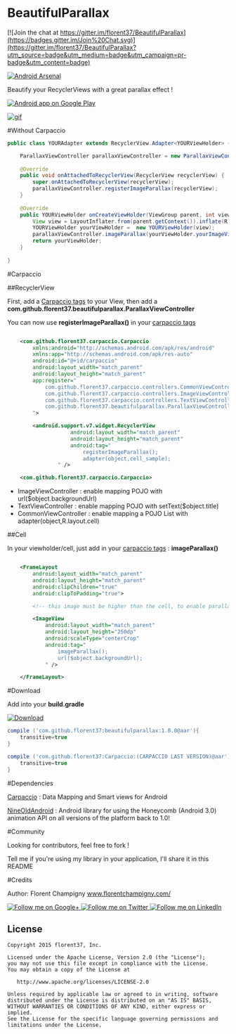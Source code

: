 # BeautifulParallax

[![Join the chat at https://gitter.im/florent37/BeautifulParallax](https://badges.gitter.im/Join%20Chat.svg)](https://gitter.im/florent37/BeautifulParallax?utm_source=badge&utm_medium=badge&utm_campaign=pr-badge&utm_content=badge)

[![Android Arsenal](https://img.shields.io/badge/Android%20Arsenal-BeautifulParallax-brightgreen.svg?style=flat)](http://android-arsenal.com/details/1/2257)

Beautify your RecyclerViews with a great parallax effect !

<a href="https://play.google.com/store/apps/details?id=com.github.florent37.beautifulparallax.sample">
  <img alt="Android app on Google Play" src="https://developer.android.com/images/brand/en_app_rgb_wo_45.png" />
</a>

[![gif](https://github.com/florent37/BeautifulParallax/blob/master/screens/giphy.gif)](https://youtu.be/EE0rTgFg2t4)

#Without Carpaccio

```java
public class YOURAdapter extends RecyclerView.Adapter<YOURViewHolder> {

    ParallaxViewController parallaxViewController = new ParallaxViewController();
    
    @Override
    public void onAttachedToRecyclerView(RecyclerView recyclerView) {
        super.onAttachedToRecyclerView(recyclerView);
        parallaxViewController.registerImageParallax(recyclerView);
    }
    
    @Override
    public YOURViewHolder onCreateViewHolder(ViewGroup parent, int viewType) {
        View view = LayoutInflater.from(parent.getContext()).inflate(R.layout.your_view, parent, false);
        YOURViewHolder yourViewHolder =  new YOURViewHolder(view);
        parallaxViewController.imageParallax(yourViewHolder.yourImageView());
        return yourViewHolder;
    }
    
}
```

#Carpaccio

##RecyclerView

First, add a [Carpaccio tags](http://www.github.com/florent37/Carpaccio) to your View, then add a <strong>com.github.florent37.beautifulparallax.ParallaxViewController</strong>

You can now use <strong>registerImageParallax()</strong> in your [carpaccio tags](http://www.github.com/florent37/Carpaccio)

```xml

    <com.github.florent37.carpaccio.Carpaccio
        xmlns:android="http://schemas.android.com/apk/res/android"
        xmlns:app="http://schemas.android.com/apk/res-auto"
        android:id="@+id/carpaccio"
        android:layout_width="match_parent"
        android:layout_height="match_parent"
        app:register="
            com.github.florent37.carpaccio.controllers.CommonViewController;
            com.github.florent37.carpaccio.controllers.ImageViewController;
            com.github.florent37.carpaccio.controllers.TextViewController;
            com.github.florent37.beautifulparallax.ParallaxViewController;
        ">

        <android.support.v7.widget.RecyclerView
                    android:layout_width="match_parent"
                    android:layout_height="match_parent"
                    android:tag="
                        registerImageParallax();
                        adapter(object,cell_sample);
                " />

    <com.github.florent37.carpaccio.Carpaccio>

```

* ImageViewController : enable mapping POJO with url($object.backgroundUrl)
* TextViewController : enable mapping POJO with setText($object.title)
* CommonViewController : enable mapping a POJO List with adapter(object,R.layout.cell)

##Cell

In your viewholder/cell, just add in your [carpaccio tags](http://www.github.com/florent37/Carpaccio) : <strong>imageParallax()</strong>

```xml

    <FrameLayout
        android:layout_width="match_parent"
        android:layout_height="match_parent"
        android:clipChildren="true"
        android:clipToPadding="true">

        <!-- this image must be higher than the cell, to enable parallax ! -->

        <ImageView
            android:layout_width="match_parent"
            android:layout_height="250dp"
            android:scaleType="centerCrop"
            android:tag="
                imageParallax();
                url($object.backgroundUrl);
            " />

    </FrameLayout>

```

#Download

Add into your **build.gradle**

[![Download](https://api.bintray.com/packages/florent37/maven/BeautifulParallax/images/download.svg)](https://bintray.com/florent37/maven/BeautifulParallax/_latestVersion)

```groovy
compile ('com.github.florent37:beautifulparallax:1.0.0@aar'){
    transitive=true
}

compile ('com.github.florent37:Carpaccio:(CARPACCIO LAST VERSION)@aar'){
    transitive=true
}
```

#Dependencies

[Carpaccio](http://www.github.com/florent37/Carpaccio) : Data Mapping and Smart views for Android

[NineOldAndroid](nineoldandroids.com) : Android library for using the Honeycomb (Android 3.0) animation API on all versions of the platform back to 1.0!


#Community

Looking for contributors, feel free to fork !

Tell me if you're using my library in your application, I'll share it in this README

#Credits

Author: Florent Champigny
www.florentchampigny.com/

<a href="https://plus.google.com/+florentchampigny">
  <img alt="Follow me on Google+"
       src="https://raw.githubusercontent.com/florent37/DaVinci/master/mobile/src/main/res/drawable-hdpi/gplus.png" />
</a>
<a href="https://twitter.com/florent_champ">
  <img alt="Follow me on Twitter"
       src="https://raw.githubusercontent.com/florent37/DaVinci/master/mobile/src/main/res/drawable-hdpi/twitter.png" />
</a>
<a href="https://www.linkedin.com/profile/view?id=297860624">
  <img alt="Follow me on LinkedIn"
       src="https://raw.githubusercontent.com/florent37/DaVinci/master/mobile/src/main/res/drawable-hdpi/linkedin.png" />
</a>


License
--------

    Copyright 2015 florent37, Inc.

    Licensed under the Apache License, Version 2.0 (the "License");
    you may not use this file except in compliance with the License.
    You may obtain a copy of the License at

       http://www.apache.org/licenses/LICENSE-2.0

    Unless required by applicable law or agreed to in writing, software
    distributed under the License is distributed on an "AS IS" BASIS,
    WITHOUT WARRANTIES OR CONDITIONS OF ANY KIND, either express or implied.
    See the License for the specific language governing permissions and
    limitations under the License.
